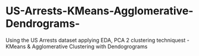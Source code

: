 # US-Arrests-KMeans-Agglomerative-Dendrograms-
Using the US Arrests dataset applying EDA, PCA 2 clustering techniquest - KMeans  &amp; Agglomerative Clustering with Dendogrograms 

